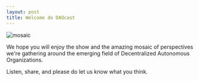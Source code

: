 ```yaml
---
layout: post
title: Welcome do DAOcast
---
```


![mosaic](http://wallpoper.com/images/00/24/07/85/abstract-mosaic_00240785.jpg)

We hope you will enjoy the show and the amazing mosaic of perspectives we're gathering around the emerging field of Decentralized Autonomous Organizations.

Listen, share, and please do let us know what you think.
